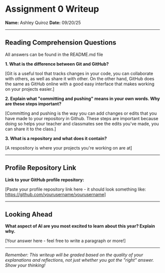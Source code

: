 # Assignment 0 Writeup

**Name:** Ashley Quiroz 
**Date:** 09/20/25

---

## Reading Comprehension Questions
All answers can be found in the README.md file

**1. What is the difference between Git and GitHub?**

[Git is a useful tool that tracks changes in your code, you can collaborate with others, as well as share it with other. On the other hand, GitHub does the same as GitHub online with a good easy interface that makes working on your projects easier.]

**2. Explain what "committing and pushing" means in your own words. Why are these steps important?**

[Committing and pushing is the way you can add changes or edits that you have made to your repository in Github. These steps are important because doing so helps your teacher and classmates see the edits you've made, you can share it to the class.]

**3. What is a repository and what does it contain?**

[A respository is where your projects you're working on are at]

---

## Profile Repository Link

**Link to your GitHub profile repository:** 

[Paste your profile repository link here - it should look something like: https://github.com/yourusername/yourusername]

---

## Looking Ahead

**What aspect of AI are you most excited to learn about this year? Explain why.**

[Your answer here - feel free to write a paragraph or more!]

---

*Remember: This writeup will be graded based on the quality of your explanations and reflections, not just whether you got the "right" answer. Show your thinking!*
